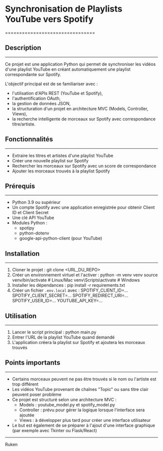 # Synchronisation de Playlists YouTube vers Spotify
================================

## Description
-----------
Ce projet est une application Python qui permet de synchroniser les vidéos d'une playlist YouTube
en créant automatiquement une playlist correspondante sur Spotify.

L'objectif principal est de se familiariser avec :
- l'utilisation d'APIs REST (YouTube et Spotify),
- l'authentification OAuth,
- la gestion de données JSON,
- la structuration d'un projet en architecture MVC (Models, Controller, Views),
- la recherche intelligente de morceaux sur Spotify avec correspondance titre/artiste.

## Fonctionnalités
---------------
- Extraire les titres et artistes d'une playlist YouTube
- Créer une nouvelle playlist sur Spotify
- Rechercher les morceaux sur Spotify avec un score de correspondance
- Ajouter les morceaux trouvés à la playlist Spotify

## Prérequis
---------
- Python 3.9 ou supérieur
- Un compte Spotify avec une application enregistrée pour obtenir Client ID et Client Secret
- Une clé API YouTube
- Modules Python :
    - spotipy
    - python-dotenv
    - google-api-python-client (pour YouTube)

## Installation
------------
1. Cloner le projet :
   git clone <URL_DU_REPO>
2. Créer un environnement virtuel et l'activer :
   python -m venv venv
   source venv/bin/activate   # Linux/Mac
   venv\Scripts\activate      # Windows
3. Installer les dépendances :
   pip install -r requirements.txt
4. Créer un fichier `.env.local` avec :
   SPOTIFY_CLIENT_ID=...
   SPOTIFY_CLIENT_SECRET=...
   SPOTIFY_REDIRECT_URI=...
   SPOTIFY_USER_ID=...
   YOUTUBE_API_KEY=...

## Utilisation
-----------
1. Lancer le script principal :
   python main.py
2. Entrer l'URL de la playlist YouTube quand demandé
3. L'application créera la playlist sur Spotify et ajoutera les morceaux trouvés

## Points importants
-----------------
- Certains morceaux peuvent ne pas être trouvés si le nom ou l'artiste est trop différent
- Les vidéos YouTube provenant de chaînes "Topic" ou sans titre clair peuvent poser problème
- Ce projet est structuré selon une architecture MVC :
    - Models : youtube_model.py et spotify_model.py
    - Controller : prévu pour gérer la logique lorsque l'interface sera ajoutée
    - Views : à développer plus tard pour créer une interface utilisateur
- Le but est également de se préparer à l'ajout d'une interface graphique (par exemple avec Tkinter ou Flask/React)

---
Ruken